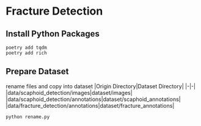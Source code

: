 # Fracture Detection
## Install Python Packages
```
poetry add tqdm
poetry add rich
```
## Prepare Dataset
rename files and copy into dataset
|Origin Directory|Dataset Directory|
|-|-|
|data/scaphoid_detection/images|dataset/images|
|data/scaphoid_detection/annotations|dataset/scaphoid_annotations|
|data/fracture_detection/annotations|dataset/fracture_annotations|
```
python rename.py
```
